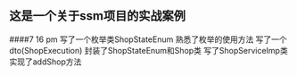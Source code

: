 ## 这是一个关于ssm项目的实战案例

####7 16 pm
写了一个枚举类ShopStateEnum 熟悉了枚举的使用方法
写了一个dto(ShopExecution) 封装了ShopStateEnum和Shop类
写了ShopServiceImp类实现了addShop方法


